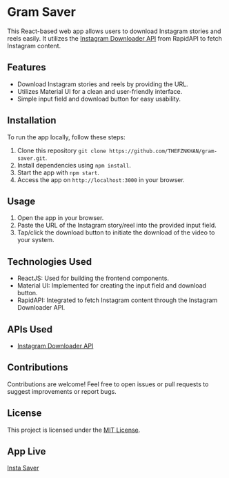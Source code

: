 # Gram Saver

This React-based web app allows users to download Instagram stories and reels easily. It utilizes the [Instagram Downloader API](https://rapidapi.com/mrngstar/api/instagram-bulk-scraper-latest) from RapidAPI to fetch Instagram content.

## Features

- Download Instagram stories and reels by providing the URL.
- Utilizes Material UI for a clean and user-friendly interface.
- Simple input field and download button for easy usability.
  
## Installation

To run the app locally, follow these steps:

1. Clone this repository `git clone https://github.com/THEFZNKHAN/gram-saver.git`.
2. Install dependencies using `npm install`.
3. Start the app with `npm start`.
4. Access the app on `http://localhost:3000` in your browser.

## Usage

1. Open the app in your browser.
2. Paste the URL of the Instagram story/reel into the provided input field.
3. Tap/click the download button to initiate the download of the video to your system.

## Technologies Used

- ReactJS: Used for building the frontend components.
- Material UI: Implemented for creating the input field and download button.
- RapidAPI: Integrated to fetch Instagram content through the Instagram Downloader API.

## APIs Used

- [Instagram Downloader API](https://rapidapi.com/mrngstar/api/instagram-bulk-scraper-latest)

## Contributions

Contributions are welcome! Feel free to open issues or pull requests to suggest improvements or report bugs.

## License

This project is licensed under the [MIT License](LICENSE).

## App Live

[Insta Saver](https://thefznkhan.github.io/insta-saver/)